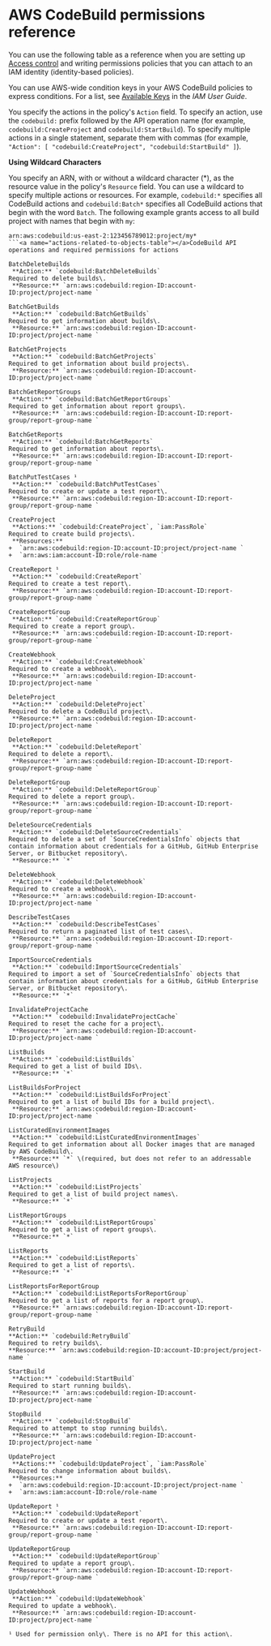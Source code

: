 # AWS CodeBuild permissions reference<a name="auth-and-access-control-permissions-reference"></a>

You can use the following table as a reference when you are setting up [Access control](auth-and-access-control.md#access-control) and writing permissions policies that you can attach to an IAM identity \(identity\-based policies\)\. 

You can use AWS\-wide condition keys in your AWS CodeBuild policies to express conditions\. For a list, see [Available Keys](https://docs.aws.amazon.com/IAM/latest/UserGuide/reference_policies_elements.html#AvailableKeys) in the *IAM User Guide*\.

You specify the actions in the policy's `Action` field\. To specify an action, use the `codebuild:` prefix followed by the API operation name \(for example, `codebuild:CreateProject` and `codebuild:StartBuild`\)\. To specify multiple actions in a single statement, separate them with commas \(for example, `"Action": [ "codebuild:CreateProject", "codebuild:StartBuild" ]`\)\.

**Using Wildcard Characters**

You specify an ARN, with or without a wildcard character \(\*\), as the resource value in the policy's `Resource` field\. You can use a wildcard to specify multiple actions or resources\. For example, `codebuild:*` specifies all CodeBuild actions and `codebuild:Batch*` specifies all CodeBuild actions that begin with the word `Batch`\. The following example grants access to all build project with names that begin with `my`: 

```
arn:aws:codebuild:us-east-2:123456789012:project/my*
```<a name="actions-related-to-objects-table"></a>CodeBuild API operations and required permissions for actions

BatchDeleteBuilds  
 **Action:** `codebuild:BatchDeleteBuilds`   
Required to delete builds\.  
 **Resource:** `arn:aws:codebuild:region-ID:account-ID:project/project-name ` 

BatchGetBuilds  
 **Action:** `codebuild:BatchGetBuilds`   
Required to get information about builds\.  
 **Resource:** `arn:aws:codebuild:region-ID:account-ID:project/project-name ` 

BatchGetProjects  
 **Action:** `codebuild:BatchGetProjects`   
Required to get information about build projects\.  
 **Resource:** `arn:aws:codebuild:region-ID:account-ID:project/project-name ` 

BatchGetReportGroups  
 **Action:** `codebuild:BatchGetReportGroups`   
Required to get information about report groups\.  
 **Resource:** `arn:aws:codebuild:region-ID:account-ID:report-group/report-group-name ` 

BatchGetReports  
 **Action:** `codebuild:BatchGetReports`   
Required to get information about reports\.  
 **Resource:** `arn:aws:codebuild:region-ID:account-ID:report-group/report-group-name ` 

BatchPutTestCases ¹  
 **Action:** `codebuild:BatchPutTestCases`   
Required to create or update a test report\.  
 **Resource:** `arn:aws:codebuild:region-ID:account-ID:report-group/report-group-name ` 

CreateProject  
 **Actions:** `codebuild:CreateProject`, `iam:PassRole`   
Required to create build projects\.  
 **Resources:**   
+  `arn:aws:codebuild:region-ID:account-ID:project/project-name ` 
+  `arn:aws:iam:account-ID:role/role-name ` 

CreateReport ¹  
 **Action:** `codebuild:CreateReport`   
Required to create a test report\.  
 **Resource:** `arn:aws:codebuild:region-ID:account-ID:report-group/report-group-name ` 

CreateReportGroup  
 **Action:** `codebuild:CreateReportGroup`   
Required to create a report group\.  
 **Resource:** `arn:aws:codebuild:region-ID:account-ID:report-group/report-group-name ` 

CreateWebhook  
 **Action:** `codebuild:CreateWebhook`   
Required to create a webhook\.  
 **Resource:** `arn:aws:codebuild:region-ID:account-ID:project/project-name ` 

DeleteProject  
 **Action:** `codebuild:DeleteProject`   
Required to delete a CodeBuild project\.  
 **Resource:** `arn:aws:codebuild:region-ID:account-ID:project/project-name ` 

DeleteReport  
 **Action:** `codebuild:DeleteReport`   
Required to delete a report\.  
 **Resource:** `arn:aws:codebuild:region-ID:account-ID:report-group/report-group-name ` 

DeleteReportGroup  
 **Action:** `codebuild:DeleteReportGroup`   
Required to delete a report group\.  
 **Resource:** `arn:aws:codebuild:region-ID:account-ID:report-group/report-group-name ` 

DeleteSourceCredentials  
 **Action:** `codebuild:DeleteSourceCredentials`   
Required to delete a set of `SourceCredentialsInfo` objects that contain information about credentials for a GitHub, GitHub Enterprise Server, or Bitbucket repository\.   
 **Resource:** `*` 

DeleteWebhook  
 **Action:** `codebuild:DeleteWebhook`   
Required to create a webhook\.  
 **Resource:** `arn:aws:codebuild:region-ID:account-ID:project/project-name ` 

DescribeTestCases  
 **Action:** `codebuild:DescribeTestCases`   
Required to return a paginated list of test cases\.  
 **Resource:** `arn:aws:codebuild:region-ID:account-ID:report-group/report-group-name ` 

ImportSourceCredentials  
 **Action:** `codebuild:ImportSourceCredentials`   
Required to import a set of `SourceCredentialsInfo` objects that contain information about credentials for a GitHub, GitHub Enterprise Server, or Bitbucket repository\.   
 **Resource:** `*` 

InvalidateProjectCache  
 **Action:** `codebuild:InvalidateProjectCache`   
Required to reset the cache for a project\.  
 **Resource:** `arn:aws:codebuild:region-ID:account-ID:project/project-name ` 

ListBuilds  
 **Action:** `codebuild:ListBuilds`   
Required to get a list of build IDs\.  
 **Resource:** `*` 

ListBuildsForProject  
 **Action:** `codebuild:ListBuildsForProject`   
Required to get a list of build IDs for a build project\.  
 **Resource:** `arn:aws:codebuild:region-ID:account-ID:project/project-name ` 

ListCuratedEnvironmentImages  
 **Action:** `codebuild:ListCuratedEnvironmentImages`   
Required to get information about all Docker images that are managed by AWS CodeBuild\.   
 **Resource:** `*` \(required, but does not refer to an addressable AWS resource\) 

ListProjects  
 **Action:** `codebuild:ListProjects`   
Required to get a list of build project names\.  
 **Resource:** `*` 

ListReportGroups  
 **Action:** `codebuild:ListReportGroups`   
Required to get a list of report groups\.  
 **Resource:** `*` 

ListReports  
 **Action:** `codebuild:ListReports`   
Required to get a list of reports\.  
 **Resource:** `*` 

ListReportsForReportGroup  
 **Action:** `codebuild:ListReportsForReportGroup`   
Required to get a list of reports for a report group\.  
 **Resource:** `arn:aws:codebuild:region-ID:account-ID:report-group/report-group-name ` 

RetryBuild  
**Action:** `codebuild:RetryBuild`   
Required to retry builds\.  
**Resource:** `arn:aws:codebuild:region-ID:account-ID:project/project-name `

StartBuild  
 **Action:** `codebuild:StartBuild`   
Required to start running builds\.  
 **Resource:** `arn:aws:codebuild:region-ID:account-ID:project/project-name ` 

StopBuild  
 **Action:** `codebuild:StopBuild`   
Required to attempt to stop running builds\.  
 **Resource:** `arn:aws:codebuild:region-ID:account-ID:project/project-name ` 

UpdateProject  
 **Actions:** `codebuild:UpdateProject`, `iam:PassRole`   
Required to change information about builds\.  
 **Resources:**   
+  `arn:aws:codebuild:region-ID:account-ID:project/project-name ` 
+  `arn:aws:iam:account-ID:role/role-name ` 

UpdateReport ¹  
 **Action:** `codebuild:UpdateReport`   
Required to create or update a test report\.  
 **Resource:** `arn:aws:codebuild:region-ID:account-ID:report-group/report-group-name ` 

UpdateReportGroup  
 **Action:** `codebuild:UpdateReportGroup`   
Required to update a report group\.  
 **Resource:** `arn:aws:codebuild:region-ID:account-ID:report-group/report-group-name ` 

UpdateWebhook  
 **Action:** `codebuild:UpdateWebhook`   
Required to update a webhook\.  
 **Resource:** `arn:aws:codebuild:region-ID:account-ID:project/project-name ` 

¹ Used for permission only\. There is no API for this action\.